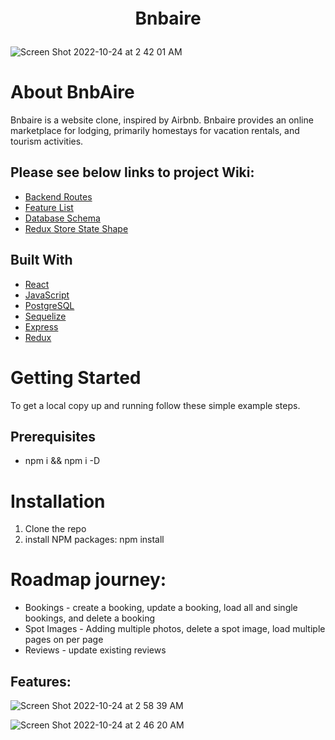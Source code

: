 
<!-- TABLE OF CONTENTS -->
<!-- <details>
  <summary>Table of Contents</summary>
  <ol>
    <li>
      <a href="#about-the-project">About The Project</a>
      <ul>
        <li><a href="#built-with">Built With</a></li>
      </ul>
    </li>
    <li>
      <a href="#getting-started">Getting Started</a>
      <ul>
        <li><a href="#prerequisites">Prerequisites</a></li>
        <li><a href="#installation">Installation</a></li>
      </ul>
    </li>
    <li><a href="#usage">Usage</a></li>
    <li><a href="#roadmap">Roadmap</a></li>
    <li><a href="#contributing">Contributing</a></li>
    <li><a href="#license">License</a></li>
    <li><a href="#contact">Contact</a></li>
    <li><a href="#acknowledgments">Acknowledgments</a></li>
  </ol>
</details> -->

<h1 align="center"style="margin-top: 0px;" >

Bnbaire
</h1>


![Screen Shot 2022-10-24 at 2 42 01 AM](https://user-images.githubusercontent.com/97000116/197504902-88d14d53-0cf1-47ac-910b-a420ad348d26.png)

# About BnbAire
Bnbaire is a website clone, inspired by Airbnb. Bnbaire provides an online marketplace for lodging, primarily homestays for vacation rentals, and tourism activities.

## Please see below links to project Wiki:
* [Backend Routes](https://github.com/c-rose-g/Bnbaire/wiki/Backend-Routes)
* [Feature List](https://github.com/c-rose-g/Bnbaire/wiki/Features-List)
* [Database Schema](https://github.com/c-rose-g/Bnbaire/wiki/Database-Schema)
* [Redux Store State Shape](https://github.com/c-rose-g/Bnbaire/wiki/Redux-Store-State-Shape)
## Built With
- [React](React-url)
- [JavaScript](JavaScript-url)
- [PostgreSQL]([PostgresSQL-url)
- [Sequelize](Sequelize-url)
- [Express](Sequelize-url)
- [Redux](Redux-url)

# Getting Started
To get a local copy up and running follow these simple example steps.

## Prerequisites
* npm i && npm i -D

# Installation
1. Clone the repo
2. install NPM packages: npm install

# Roadmap journey:
* Bookings - create a booking, update a booking, load all and single bookings, and delete a booking
* Spot Images - Adding multiple photos, delete a spot image, load multiple pages on per page
* Reviews - update existing reviews

## Features:

![Screen Shot 2022-10-24 at 2 58 39 AM](https://user-images.githubusercontent.com/97000116/197503735-4d4d98d8-9b96-4983-824e-09cdae2b99c1.png)

![Screen Shot 2022-10-24 at 2 46 20 AM](https://user-images.githubusercontent.com/97000116/197503905-4a01794a-c5e9-4431-9be8-840d28c688b4.png)
